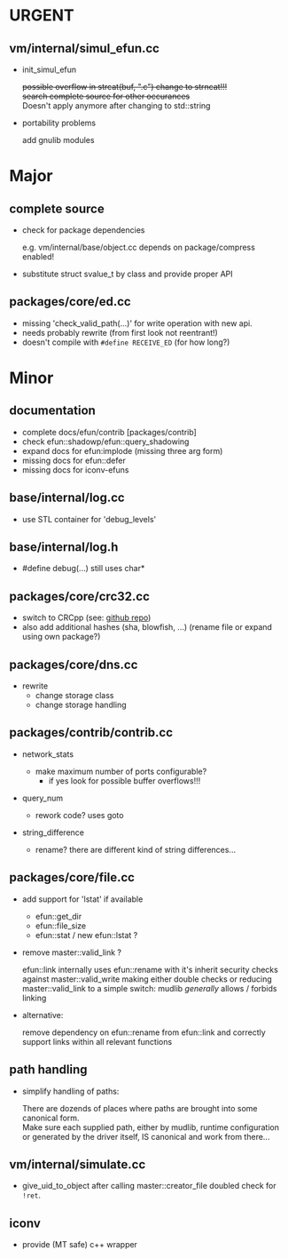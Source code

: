 # URGENT #
## vm/internal/simul\_efun.cc ##
- init\_simul\_efun

    ~~possible overflow in strcat(buf, ".c") change to strncat!!!~~  
    ~~search complete source for other occurances~~  
    Doesn't apply anymore after changing to std::string
- portability problems

    add gnulib modules

# Major #
## complete source ##
- check for package dependencies

    e.g. vm/internal/base/object.cc depends on package/compress enabled!
- substitute struct svalue\_t by class and provide proper API

## packages/core/ed.cc ##
- missing 'check\_valid\_path(...)' for write operation with new api.
- needs probably rewrite (from first look not reentrant!)
- doesn't compile with ```#define RECEIVE_ED``` (for how long?)

# Minor #
## documentation ##
- complete docs/efun/contrib [packages/contrib]
- check efun::shadowp/efun::query_shadowing
- expand docs for efun:implode (missing three arg form)
- missing docs for efun::defer
- missing docs for iconv-efuns

## base/internal/log.cc
- use STL container for 'debug_levels'

## base/internal/log.h
- \#define debug(...) still uses char\*

## packages/core/crc32.cc ##
- switch to CRCpp (see: [github repo](https://github.com/Shea690901/CRCpp "forked from d-bahr/CRCpp"))
- also add additional hashes (sha, blowfish, ...) (rename file or expand using own package?)

## packages/core/dns.cc ##
- rewrite
    - change storage class
    - change storage handling

## packages/contrib/contrib.cc ##
- network\_stats
    - make maximum number of ports configurable?
        - if yes look for possible buffer overflows!!!

- query\_num
    - rework code? uses goto

- string\_difference
    - rename? there are different kind of string differences...

## packages/core/file.cc ##
- add support for 'lstat' if available
    - efun::get\_dir
    - efun::file\_size
    - efun::stat / new efun::lstat ?
- remove master::valid\_link ?

    efun::link internally uses efun::rename with it's inherit security checks
    against master::valid\_write making either double checks or reducing
    master::valid\_link to a simple switch: mudlib _generally_ allows / forbids
    linking
- alternative:

    remove dependency on efun::rename from efun::link and correctly support
    links within all relevant functions

## path handling ##
- simplify handling of paths:

    There are dozends of places where paths are brought into some canonical
    form.  
    Make sure each supplied path, either by mudlib, runtime configuration or
    generated by the driver itself, IS canonical and work from there...

## vm/internal/simulate.cc ##
- give_uid_to_object
    after calling master::creator_file doubled check for ```!ret```.

## iconv ##
- provide (MT safe) c++ wrapper
